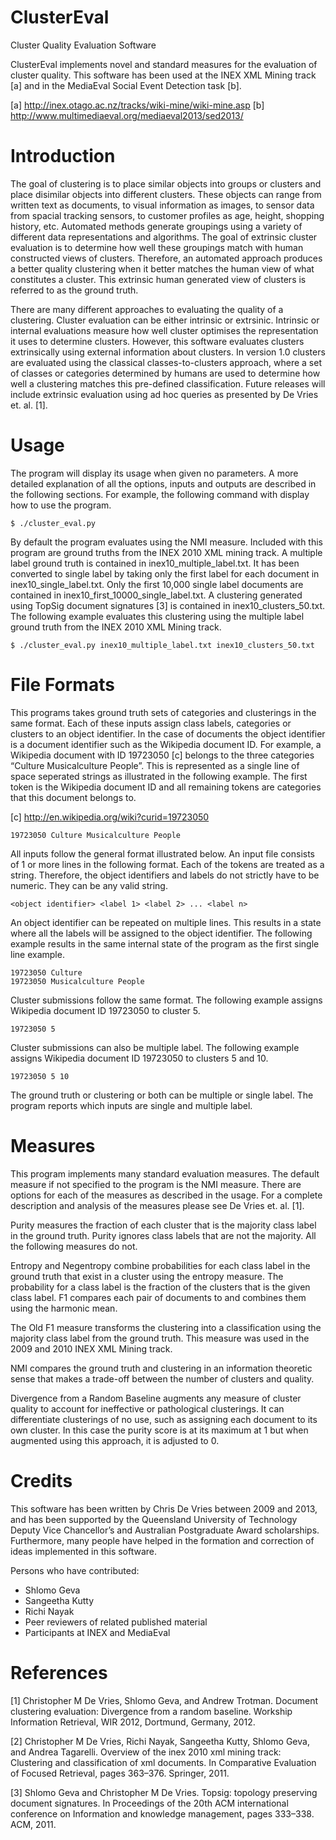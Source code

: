 # ClusterEval
Cluster Quality Evaluation Software

ClusterEval implements novel and standard measures for the evaluation of
cluster quality. This software has been used at the INEX XML Mining track [a]
and in the MediaEval Social Event Detection task [b].

[a] http://inex.otago.ac.nz/tracks/wiki-mine/wiki-mine.asp
[b] http://www.multimediaeval.org/mediaeval2013/sed2013/

Introduction
============

The goal of clustering is to place similar objects into groups or clusters and
place disimilar objects into different clusters. These objects can range from
written text as documents, to visual information as images, to sensor data from
spacial tracking sensors, to customer profiles as age, height, shopping
history, etc. Automated methods generate groupings using a variety of different
data representations and algorithms. The goal of extrinsic cluster evaluation
is to determine how well these groupings match with human constructed views of
clusters. Therefore, an automated approach produces a better quality clustering
when it better matches the human view of what constitutes a cluster. This
extrinsic human generated view of clusters is referred to as the ground truth.

There are many different approaches to evaluating the quality of a clustering.
Cluster evaluation can be either intrinsic or extrsinic. Intrinsic or internal
evaluations measure how well cluster optimises the representation it uses to
determine clusters. However, this software evaluates clusters extrinsically
using external information about clusters. In version 1.0 clusters are
evaluated using the classical classes-to-clusters approach, where a set of
classes or categories determined by humans are used to determine how well a
clustering matches this pre-defined classification. Future releases will
include extrinsic evaluation using ad hoc queries as presented by De Vries et.
al. [1].

Usage
=====

The program will display its usage when given no parameters. A more detailed
explanation of all the options, inputs and outputs are described in the
following sections. For example, the following command with display how to use
the program.

    $ ./cluster_eval.py

By default the program evaluates using the NMI measure. Included with this
program are ground truths from the INEX 2010 XML mining track. A multiple label
ground truth is contained in inex10\_multiple\_label.txt. It has been converted
to single label by taking only the first label for each document in
inex10\_single\_label.txt. Only the first 10,000 single label documents are
contained in inex10\_first\_10000\_single\_label.txt. A clustering generated
using TopSig document signatures [3] is contained in inex10\_clusters\_50.txt.
The following example evaluates this clustering using the multiple label ground
truth from the INEX 2010 XML Mining track.

    $ ./cluster_eval.py inex10_multiple_label.txt inex10_clusters_50.txt

File Formats
============

This programs takes ground truth sets of categories and clusterings in the same
format. Each of these inputs assign class labels, categories or clusters to an
object identifier. In the case of documents the object identifier is a document
identifier such as the Wikipedia document ID. For example, a Wikipedia document
with ID 19723050 [c] belongs to the three categories “Culture Musicalculture
People”. This is represented as a single line of space seperated strings as
illustrated in the following example. The first token is the Wikipedia document
ID and all remaining tokens are categories that this document belongs to.

[c] http://en.wikipedia.org/wiki?curid=19723050

    19723050 Culture Musicalculture People

All inputs follow the general format illustrated below. An input file consists of 1
or more lines in the following format. Each of the tokens are treated as a string.
Therefore, the object identifiers and labels do not strictly have to be numeric.
They can be any valid string.

    <object identifier> <label 1> <label 2> ... <label n>

An object identifier can be repeated on multiple lines. This results in a state
where all the labels will be assigned to the object identifier. The following
example results in the same internal state of the program as the first single line
example.

    19723050 Culture
    19723050 Musicalculture People

Cluster submissions follow the same format. The following example assigns
Wikipedia document ID 19723050 to cluster 5.

    19723050 5

Cluster submissions can also be multiple label. The following example assigns
Wikipedia document ID 19723050 to clusters 5 and 10.

    19723050 5 10

The ground truth or clustering or both can be multiple or single label. The
program reports which inputs are single and multiple label.

Measures
========

This program implements many standard evaluation measures. The default measure
if not specified to the program is the NMI measure. There are options for each
of the measures as described in the usage. For a complete description and
analysis of the measures please see De Vries et. al. [1].

Purity measures the fraction of each cluster that is the majority class label
in the ground truth. Purity ignores class labels that are not the majority. All
the following measures do not.

Entropy and Negentropy combine probabilities for each class label in the ground
truth that exist in a cluster using the entropy measure. The probability for a
class label is the fraction of the clusters that is the given class label.  F1
compares each pair of documents to and combines them using the harmonic mean.

The Old F1 measure transforms the clustering into a classification using the
majority class label from the ground truth. This measure was used in the 2009
and 2010 INEX XML Mining track.

NMI compares the ground truth and clustering in an information theoretic sense
that makes a trade-off between the number of clusters and quality.

Divergence from a Random Baseline augments any measure of cluster quality to
account for ineffective or pathological clusterings. It can differentiate
clusterings of no use, such as assigning each document to its own cluster. In
this case the purity score is at its maximum at 1 but when augmented using this
approach, it is adjusted to 0.

Credits
=======

This software has been written by Chris De Vries between 2009 and 2013, and
has been supported by the Queensland University of Technology Deputy Vice
Chancellor’s and Australian Postgraduate Award scholarships. Furthermore,
many people have helped in the formation and correction of ideas implemented
in this software.

Persons who have contributed:
- Shlomo Geva
- Sangeetha Kutty
- Richi Nayak
- Peer reviewers of related published material
- Participants at INEX and MediaEval

References
==========

[1] Christopher M De Vries, Shlomo Geva, and Andrew Trotman. Document
clustering evaluation: Divergence from a random baseline. Workship Information
Retrieval, WIR 2012, Dortmund, Germany, 2012.

[2] Christopher M De Vries, Richi Nayak, Sangeetha Kutty, Shlomo Geva, and
Andrea Tagarelli. Overview of the inex 2010 xml mining track: Clustering
and classification of xml documents. In Comparative Evaluation of Focused
Retrieval, pages 363–376. Springer, 2011.

[3] Shlomo Geva and Christopher M De Vries. Topsig: topology preserving document
signatures. In Proceedings of the 20th ACM international conference
on Information and knowledge management, pages 333–338. ACM, 2011.
